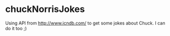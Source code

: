 # chuckNorrisJokes
Using API from http://www.icndb.com/ to get some jokes about Chuck.
I can do it too ;)
